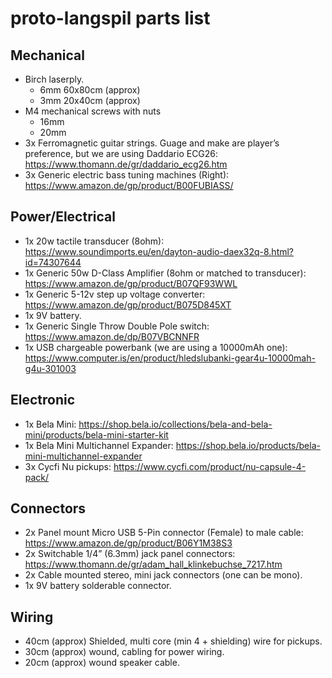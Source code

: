 # proto-langspil parts list

## Mechanical
- Birch laserply.
  + 6mm 60x80cm (approx)
  + 3mm 20x40cm (approx)
- M4 mechanical screws with nuts
  + 16mm
  + 20mm 
- 3x Ferromagnetic guitar strings. Guage and make are player’s preference, but we are using Daddario ECG26: https://www.thomann.de/gr/daddario_ecg26.htm
- 3x Generic electric bass tuning machines (Right): https://www.amazon.de/gp/product/B00FUBIASS/

## Power/Electrical
- 1x 20w tactile transducer (8ohm): https://www.soundimports.eu/en/dayton-audio-daex32q-8.html?id=74307644
- 1x Generic 50w D-Class Amplifier (8ohm or matched to transducer): https://www.amazon.de/gp/product/B07QF93WWL
- 1x Generic 5-12v step up voltage converter: https://www.amazon.de/gp/product/B075D845XT
- 1x 9V battery.
- 1x Generic Single Throw Double Pole switch: https://www.amazon.de/dp/B07VBCNNFR
- 1x USB chargeable powerbank (we are using a 10000mAh one): https://www.computer.is/en/product/hledslubanki-gear4u-10000mah-g4u-301003

## Electronic
- 1x Bela Mini: https://shop.bela.io/collections/bela-and-bela-mini/products/bela-mini-starter-kit
- 1x Bela Mini Multichannel Expander: https://shop.bela.io/products/bela-mini-multichannel-expander
- 3x Cycfi Nu pickups: https://www.cycfi.com/product/nu-capsule-4-pack/

## Connectors
- 2x Panel mount Micro USB 5-Pin connector (Female) to male cable: https://www.amazon.de/gp/product/B06Y1M38S3
- 2x Switchable 1/4” (6.3mm) jack panel connectors: https://www.thomann.de/gr/adam_hall_klinkebuchse_7217.htm
- 2x Cable mounted stereo, mini jack connectors (one can be mono).
- 1x 9V battery solderable connector.

## Wiring
- 40cm (approx) Shielded, multi core (min 4 + shielding) wire for pickups.
- 30cm (approx) wound, cabling for power wiring.
- 20cm (approx) wound speaker cable.
